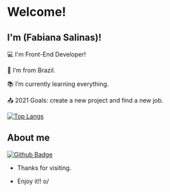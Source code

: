 # Welcome!

 

## I'm (Fabiana Salinas)!

 

:computer: I'm Front-End Developer!

:house_with_garden: I’m from Brazil.

:books: I’m currently learning everything.

:outbox_tray: 2021 Goals: create a new project and find a new job.

 [![Top Langs](https://github-readme-stats.vercel.app/api/top-langs/?username=anuraghazra&langs_count=8)](https://github.com/anuraghazra/github-readme-stats)

## About me

[![Github Badge](https://img.shields.io/badge/-Github-000?style=flat-square&logo=Github&logoColor=white&link=FabianaSalinas)](FabianaSalinas)




- Thanks for visiting.

- Enjoy it!! o/
